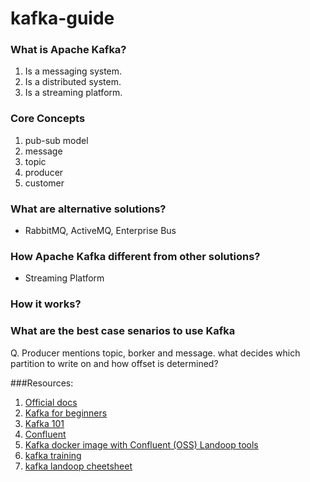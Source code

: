 # kafka-guide

### What is Apache Kafka?
1. Is a messaging system. 
2. Is a distributed system. 
3. Is a streaming platform.

### Core Concepts
1. pub-sub model
2. message
3. topic
4. producer
5. customer



### What are alternative solutions?
  - RabbitMQ, ActiveMQ, Enterprise Bus
### How Apache Kafka different from other solutions?
  - Streaming Platform
### How it works?

### What are the best case senarios to use Kafka


Q. Producer mentions topic, borker and message. what decides which partition to write on and how offset is determined?



###Resources:
1. [Official docs](https://kafka.apache.org)
2. [Kafka for beginners](http://blog.cloudera.com/blog/2014/09/apache-kafka-for-beginners/)
3. [Kafka 101](http://aseigneurin.github.io/2016/03/02/kafka-spark-avro-kafka-101.html)
4. [Confluent](https://www.confluent.io/what-is-apache-kafka/)
5. [Kafka docker image with Confluent (OSS) Landoop tools](https://github.com/Landoop/fast-data-dev) 
6. [kafka training](https://github.com/Landoop/kafka-training)
7. [kafka landoop cheetsheet](https://github.com/Landoop/kafka-cheat-sheet)
